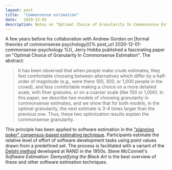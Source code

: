 ```yaml
---
layout: post
title:  "Commonsense estimation"
date:   2020-12-01
description: Notes on "Optimal Choice of Granularity In Commonsense Estimation" by Jerry Hobbs
---
```


A few years before his collaboration with Andrew Gordon on [formal theories of commonsense psychology]({% post_url 2020-12-01-commonsense-psychology %}), Jerry Hobbs published a fascinating paper on "Optimal Choice of Granularity In Commonsense Estimation". The abstract:

> It has been observed that when people make crude estimates, they feel comfortable choosing between alternatives which differ by a half-order of magnitude (e.g., were there 100, 300, or 1,000 people in the crowd), and less comfortable making a choice on a more detailed scale, with finer granules, or on a coarser scale (like 100 or 1,000). In this paper, we describe two models of choosing granularity in commonsense estimates, and we show that for both models, in the optimal granularity, the next estimate is 3-4 times larger than the previous one. Thus, these two optimization results explain the commonsense granularity.

This principle has been applied to software estimation in the ["planning poker" consensus-based estimating technique](https://en.wikipedia.org/wiki/Planning_poker). Participants estimate the relative level of effort of software development tasks using point values drawn from a predefined set. The process is facilitated with a variant of the [Delphi method](https://en.wikipedia.org/wiki/Delphi_method) developed at RAND in the 1950s. Steve McConnell's _Software Estimation: Demystifying the Black Art_ is the best overview of these and other software estimation techniques.